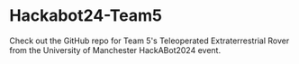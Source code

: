 # Hackabot24-Team5
Check out the GitHub repo for Team 5's Teleoperated Extraterrestrial Rover from the University of Manchester HackABot2024 event.
